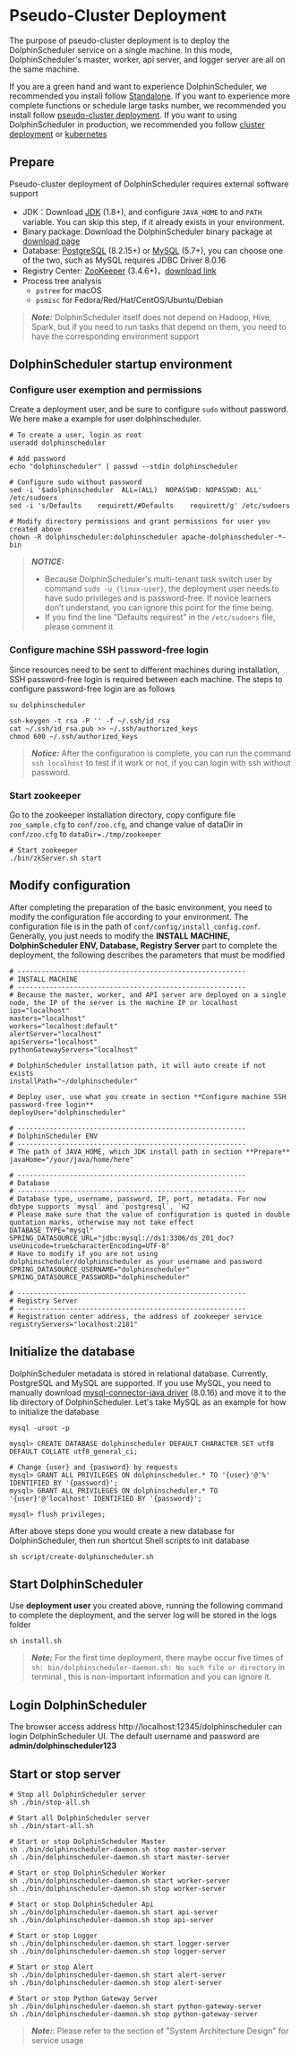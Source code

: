 # Pseudo-Cluster Deployment

The purpose of pseudo-cluster deployment is to deploy the DolphinScheduler service on a single machine. In this mode, DolphinScheduler's master, worker, api server, and logger server are all on the same machine.

If you are a green hand and want to experience DolphinScheduler, we recommended you install follow [Standalone](standalone.md). If you want to experience more complete functions or schedule large tasks number, we recommended you install follow [pseudo-cluster deployment](pseudo-cluster.md). If you want to using DolphinScheduler in production, we recommended you follow [cluster deployment](cluster.md) or [kubernetes](kubernetes.md)

## Prepare

Pseudo-cluster deployment of DolphinScheduler requires external software support

* JDK：Download [JDK][jdk] (1.8+), and configure `JAVA_HOME` to and `PATH` variable. You can skip this step, if it already exists in your environment.
* Binary package: Download the DolphinScheduler binary package at [download page](https://dolphinscheduler.apache.org/en-us/download/download.html)
* Database: [PostgreSQL](https://www.postgresql.org/download/) (8.2.15+) or [MySQL](https://dev.mysql.com/downloads/mysql/) (5.7+), you can choose one of the two, such as MySQL requires JDBC Driver 8.0.16
* Registry Center: [ZooKeeper](https://zookeeper.apache.org/releases.html) (3.4.6+)，[download link][zookeeper]
* Process tree analysis
  * `pstree` for macOS
  * `psmisc` for Fedora/Red/Hat/CentOS/Ubuntu/Debian

> **_Note:_** DolphinScheduler itself does not depend on Hadoop, Hive, Spark, but if you need to run tasks that depend on them, you need to have the corresponding environment support

## DolphinScheduler startup environment

### Configure user exemption and permissions

Create a deployment user, and be sure to configure `sudo` without password. We here make a example for user dolphinscheduler.

```shell
# To create a user, login as root
useradd dolphinscheduler

# Add password
echo "dolphinscheduler" | passwd --stdin dolphinscheduler

# Configure sudo without password
sed -i '$adolphinscheduler  ALL=(ALL)  NOPASSWD: NOPASSWD: ALL' /etc/sudoers
sed -i 's/Defaults    requirett/#Defaults    requirett/g' /etc/sudoers

# Modify directory permissions and grant permissions for user you created above
chown -R dolphinscheduler:dolphinscheduler apache-dolphinscheduler-*-bin
```

> **_NOTICE:_**
>
> * Because DolphinScheduler's multi-tenant task switch user by command `sudo -u {linux-user}`, the deployment user needs to have sudo privileges and is password-free. If novice learners don’t understand, you can ignore this point for the time being.
> * If you find the line "Defaults requirest" in the `/etc/sudoers` file, please comment it

### Configure machine SSH password-free login

Since resources need to be sent to different machines during installation, SSH password-free login is required between each machine. The steps to configure password-free login are as follows

```shell
su dolphinscheduler

ssh-keygen -t rsa -P '' -f ~/.ssh/id_rsa
cat ~/.ssh/id_rsa.pub >> ~/.ssh/authorized_keys
chmod 600 ~/.ssh/authorized_keys
```

> **_Notice:_** After the configuration is complete, you can run the command `ssh localhost` to test if it work or not, if you can login with ssh without password.

### Start zookeeper

Go to the zookeeper installation directory, copy configure file `zoo_sample.cfg` to `conf/zoo.cfg`, and change value of dataDir in `conf/zoo.cfg` to `dataDir=./tmp/zookeeper`

```shell
# Start zookeeper
./bin/zkServer.sh start
```

## Modify configuration

After completing the preparation of the basic environment, you need to modify the configuration file according to your environment. The configuration file is in the path of `conf/config/install_config.conf`. Generally, you just needs to modify the **INSTALL MACHINE, DolphinScheduler ENV, Database, Registry Server** part to complete the deployment, the following describes the parameters that must be modified

```shell
# ---------------------------------------------------------
# INSTALL MACHINE
# ---------------------------------------------------------
# Because the master, worker, and API server are deployed on a single node, the IP of the server is the machine IP or localhost
ips="localhost"
masters="localhost"
workers="localhost:default"
alertServer="localhost"
apiServers="localhost"
pythonGatewayServers="localhost"

# DolphinScheduler installation path, it will auto create if not exists
installPath="~/dolphinscheduler"

# Deploy user, use what you create in section **Configure machine SSH password-free login**
deployUser="dolphinscheduler"

# ---------------------------------------------------------
# DolphinScheduler ENV
# ---------------------------------------------------------
# The path of JAVA_HOME, which JDK install path in section **Prepare**
javaHome="/your/java/home/here"

# ---------------------------------------------------------
# Database
# ---------------------------------------------------------
# Database type, username, password, IP, port, metadata. For now dbtype supports `mysql` and `postgresql`, `H2`
# Please make sure that the value of configuration is quoted in double quotation marks, otherwise may not take effect
DATABASE_TYPE="mysql"
SPRING_DATASOURCE_URL="jdbc:mysql://ds1:3306/ds_201_doc?useUnicode=true&characterEncoding=UTF-8"
# Have to modify if you are not using dolphinscheduler/dolphinscheduler as your username and password
SPRING_DATASOURCE_USERNAME="dolphinscheduler"
SPRING_DATASOURCE_PASSWORD="dolphinscheduler"

# ---------------------------------------------------------
# Registry Server
# ---------------------------------------------------------
# Registration center address, the address of zookeeper service
registryServers="localhost:2181"
```

## Initialize the database

DolphinScheduler metadata is stored in relational database. Currently, PostgreSQL and MySQL are supported. If you use MySQL, you need to manually download [mysql-connector-java driver][mysql] (8.0.16) and move it to the lib directory of DolphinScheduler. Let's take MySQL as an example for how to initialize the database

```shell
mysql -uroot -p

mysql> CREATE DATABASE dolphinscheduler DEFAULT CHARACTER SET utf8 DEFAULT COLLATE utf8_general_ci;

# Change {user} and {password} by requests
mysql> GRANT ALL PRIVILEGES ON dolphinscheduler.* TO '{user}'@'%' IDENTIFIED BY '{password}';
mysql> GRANT ALL PRIVILEGES ON dolphinscheduler.* TO '{user}'@'localhost' IDENTIFIED BY '{password}';

mysql> flush privileges;
```

After above steps done you would create a new database for DolphinScheduler, then run shortcut Shell scripts to init database

```shell
sh script/create-dolphinscheduler.sh
```

## Start DolphinScheduler

Use **deployment user** you created above, running the following command to complete the deployment, and the server log will be stored in the logs folder

```shell
sh install.sh
```

> **_Note:_** For the first time deployment, there maybe occur five times of `sh: bin/dolphinscheduler-daemon.sh: No such file or directory` in terminal
, this is non-important information and you can ignore it.

## Login DolphinScheduler

The browser access address http://localhost:12345/dolphinscheduler can login DolphinScheduler UI. The default username and password are **admin/dolphinscheduler123**

## Start or stop server

```shell
# Stop all DolphinScheduler server
sh ./bin/stop-all.sh

# Start all DolphinScheduler server
sh ./bin/start-all.sh

# Start or stop DolphinScheduler Master
sh ./bin/dolphinscheduler-daemon.sh stop master-server
sh ./bin/dolphinscheduler-daemon.sh start master-server

# Start or stop DolphinScheduler Worker
sh ./bin/dolphinscheduler-daemon.sh start worker-server
sh ./bin/dolphinscheduler-daemon.sh stop worker-server

# Start or stop DolphinScheduler Api
sh ./bin/dolphinscheduler-daemon.sh start api-server
sh ./bin/dolphinscheduler-daemon.sh stop api-server

# Start or stop Logger
sh ./bin/dolphinscheduler-daemon.sh start logger-server
sh ./bin/dolphinscheduler-daemon.sh stop logger-server

# Start or stop Alert
sh ./bin/dolphinscheduler-daemon.sh start alert-server
sh ./bin/dolphinscheduler-daemon.sh stop alert-server

# Start or stop Python Gateway Server
sh ./bin/dolphinscheduler-daemon.sh start python-gateway-server
sh ./bin/dolphinscheduler-daemon.sh stop python-gateway-server
```

> **_Note:_**: Please refer to the section of "System Architecture Design" for service usage

[jdk]: https://www.oracle.com/technetwork/java/javase/downloads/index.html
[zookeeper]: https://zookeeper.apache.org/releases.html
[mysql]: https://downloads.MySQL.com/archives/c-j/
[issue]: https://github.com/apache/dolphinscheduler/issues/6597
